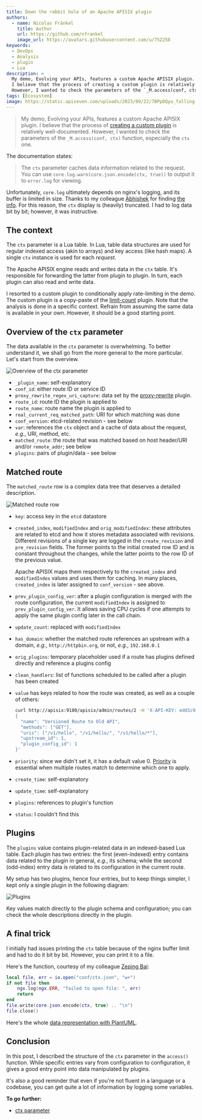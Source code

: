 ```yaml
---
title: Down the rabbit hole of an Apache APISIX plugin
authors:
  - name: Nicolas Fränkel
    title: Author
    url: https://github.com/nfrankel
    image_url: https://avatars.githubusercontent.com/u/752258
keywords:
  - DevOps
  - Analysis
  - plugin
  - Lua
description: >
  My demo, Evolving your APIs, features a custom Apache APISIX plugin.
  I believe that the process of creating a custom plugin is relatively well-documented.
  However, I wanted to check the parameters of the `_M.access(conf, ctx)` function, especially the `ctx` one.
tags: [Ecosystem]
image: https://static.apiseven.com/uploads/2023/09/22/7BPpDQyu_falling-5472195.jpg
---
```


>My demo, Evolving your APIs, features a custom Apache APISIX plugin. I believe that the process of [creating a custom plugin](https://apisix.apache.org/docs/apisix/plugin-develop/) is relatively well-documented. However, I wanted to check the parameters of the `_M.access(conf, ctx)` function, especially the `ctx` one.

<!--truncate-->

<head>
    <link rel="canonical" href="https://blog.frankel.ch/rabbit-hole-apisix-plugin/" />
</head>

The documentation states:

>The `ctx` parameter caches data information related to the request. You can use `core.log.warn(core.json.encode(ctx, true))` to output it to `error.log` for viewing.

Unfortunately, `core.log` ultimately depends on nginx's logging, and its buffer is limited in size. Thanks to my colleague [Abhishek](https://twitter.com/shreemaan_abhi) for finding [the info](http://nginx.org/en/docs/dev/development_guide.html#logging). For this reason, the `ctx` display is (heavily) truncated. I had to log data bit by bit; however, it was instructive.

## The context

The `ctx` parameter is a Lua table. In Lua, table data structures are used for regular indexed access (akin to arrays) and key access (like hash maps). A single `ctx` instance is used for each _request_.

The Apache APISIX engine reads and writes data in the `ctx` table. It's responsible for forwarding the latter from plugin to plugin. In turn, each plugin can also read and write data.

I resorted to a custom plugin to conditionally apply rate-limiting in the demo. The custom plugin is a copy-paste of the [limit-count](https://apisix.apache.org/docs/apisix/plugins/limit-count/) plugin. Note that the analysis is done in a specific context. Refrain from assuming the same data is available in your own. However, it should be a good starting point.

## Overview of the `ctx` parameter

The data available in the `ctx` parameter is overwhelming. To better understand it, we shall go from the more general to the more particular. Let's start from the overview.

![Overview of the ctx parameter](https://static.apiseven.com/uploads/2023/09/22/noheoMDj_ctx-overview.svg)

* `_plugin_name`: self-explanatory
* `conf_id`: either route ID or service ID
* `proxy_rewrite_regex_uri_capture`: data set by the [proxy-rewrite](https://github.com/apache/apisix/blob/a82a2f3c439119ade45b4afffb5a251cd7bb65d2/apisix/plugins/proxy-rewrite.lua#L46C2) plugin.
* `route_id`: route ID the plugin is applied to
* `route_name`: route name the plugin is applied to
* `real_current_req_matched_path`: URI for which matching was done
* `conf_version`: etcd-related revision - see below
* `var`: references the `ctx` object and a cache of data about the request, _e.g._, URI, method, etc.
* `matched_route`: the route that was matched based on host header/URI and/or `remote_addr`; see below
* `plugins`: pairs of plugin/data - see below

## Matched route

The `matched_route` row is a complex data tree that deserves a detailed description.

![Matched route row](https://static.apiseven.com/uploads/2023/09/22/fYJFkdDM_matched-route.svg)

* `key`: access key in the `etcd` datastore
* `created_index`, `modifiedIndex` and `orig_modifiedIndex`: these attributes are related to etcd and how it stores metadata associated with revisions. Different revisions of a single key are logged in the `create_revision` and `pre_revision` fields. The former points to the initial created row ID and is constant throughout the changes, while the latter points to the row ID of the previous value.

    Apache APISIX maps them respectively to the `created_index` and `modifiedIndex` values and uses them for caching. In many places, `created_index` is later assigned to `conf_version` - see above.
* `prev_plugin_config_ver`: after a plugin configuration is merged with the route configuration, the current `modifiedIndex` is assigned to `prev_plugin_config_ver`. It allows saving CPU cycles if one attempts to apply the same plugin config later in the call chain.
* `update_count`: replaced with `modifiedIndex`
* `has_domain`: whether the matched route references an upstream with a domain, _e.g._, `http://httpbin.org`, or not, _e.g._, `192.168.0.1`
* `orig_plugins`: temporary placeholder used if a route has plugins defined directly and reference a plugins config
* `clean_handlers`: list of functions scheduled to be called after a plugin has been created
* `value` has  keys related to how the route was created, as well as a couple of others:

    ```bash
    curl http://apisix:9180/apisix/admin/routes/2 -H 'X-API-KEY: edd1c9f034335f136f87ad84b625c8f1' -X PUT -d '
    {
      "name": "Versioned Route to Old API",
      "methods": ["GET"],
      "uris": ["/v1/hello", "/v1/hello/", "/v1/hello/*"],
      "upstream_id": 1,
      "plugin_config_id": 1
    }'
    ```

* `priority`: since we didn't set it, it has a default value 0. [Priority](https://apisix.apache.org/docs/apisix/admin-api/#request-body-parameters) is essential when multiple routes match to determine which one to apply.
* `create_time`: self-explanatory
* `update_time`: self-explanatory
* `plugins`: references to plugin's function
* `status`: I couldn't find this

## Plugins

The `plugins` value contains plugin-related data in an indexed-based Lua table. Each plugin has two entries: the first (even-indexed) entry contains data related to the plugin in general, _e.g._, its schema; while the second (odd-index) entry data is related to its configuration in the current route.

My setup has two plugins, hence four entries, but to keep things simpler, I kept only a single plugin in the following diagram:

![Plugins](https://static.apiseven.com/uploads/2023/09/22/eEbKgUOu_plugins.svg)

Key values match directly to the plugin schema and configuration; you can check the whole descriptions directly in the plugin.

## A final trick

I initially had issues printing the `ctx` table because of the nginx buffer limit and had to do it bit by bit. However, you can print it to a file.

Here's the function, courtesy of my colleague [Zeping Bai](https://github.com/bzp2010):

```lua
local file, err = io.open("conf/ctx.json", "w+")
if not file then
    ngx.log(ngx.ERR, "failed to open file: ", err)
    return
end
file.write(core.json.encode(ctx, true) .. "\n")
file.close()
```

Here's the whole [data representation with PlantUML](https://www.plantuml.com/plantuml/svg/xLfVSzis4d_Nfy3myj2ciaKfjc9vEhrwNFVYQHff4YSplKRbGCHAH4m2AlxuJpt-xaVIa49lQCDmgaiVel6BYH-0tovs5mjWVzI6AlD1Iz6vwf3o5oNBt2wuI0Gj8DedaHNKccmhvmKtKVS6aqenJpYhcWUhRqibBouJ1UUA6qWKBE0YiOedALqQgq2Nu9iPQdHSzUsTzNiPvBcint0j_QhbvclzyTgDhwGrW2Pr7rTKtu7IN0fWv7NrdHX9nZaZ1vFZDSbQjehBxwiP6woS75mgRYvBJ3-EzxgtMvryrMnpAr9JJhTFueldWvtHxjxk7jtPsujGbxCRLb69s-wZDfrcKD2rQX0HkGHbU5Dr66DrfMgQ9mh-jA1DhN4hD9q3weGwCj2fuajJ4wl78NWSmeKsG5cNdBmuVaFAltT7htyZRr-zEVZvQBif9HxSN2vh3Ssap86A-w0CvjJcfaJFQQwX5NZTtZ_Af3RtIxcane2g9VpZztXhHBV-EjZwxzRszBjlzj-_PrVzxkxrj_z-iYReLvI0SrBDI-PI4RlKHW4j7gAB4id58WeIq2f-ltm5lNW9Oc6o4hOJZuRTXwdY_VlUzjD0eKikZvJvFcJ1nLg0Vf1k2Z2PPFUh1uGjcgxUZlhFqGccY24lZWv-yc4cupSdNinRB-IdevT79qS-rA-_78vV-a27uyblte76xxoJZISdn-DNRxp2lHvFVZv-vLNKo_7XBpxCsrSFGKqEJWvV-40dhmyEZw8xCTDGE_OxZDiBYQet8MUeGSQTb9tGhX2yExHlQHZfbMNTcSWvSTidcLsIr6eZ2_uNC28L0zNKZa-VN1XOWC8wyUW6ExTIKYKAz58A3GyJJGeOprr4yF_y0_gZl5_03R2Gim-GcWUoyAAcdxLCZ6iwo_thqveuVDRCSvuRK8-nUTULC32W2Yv0a_CCJ0QAc0oS5n01m3Gnaio0m0MarW0Zr11bXU45X3W4LOfUUgJj-FGGRX6Uz0ee0uN3YpzJSFtgRC6baqWNuJxva3MaZF6A1yqdpTXOvvLuVh-gF3rSyd9h9fJS1uLjZs2ju71HDY4IpZ0d0HAYNvca_x4__Uw9lsEu8OM7sSq4_t0dtZ1hOOiPg4Uo3kurxMncV3yoGCkH1lD_yxYl7lVLuxvwd892dk4iqUywnmOAZzTuagw0ZhoQB81Yw2dIUs_ZVFNlNg9EE29WYQ--VEhbZvRXKN9JqH5FiE5eUDtTF3iSzJOHZQQRDdLFwpJeQBL-7N4MvGzmWsudFA3v0vZ_JEV8af9i-z3XTdWTVlDiCcg8jZDjkB46o5p9WgGv1s4-kPdkaboUWoBhYwkoiwXHxl25JzfuSJ5HVwmAZKtHarGM1GXJZMGohadvHqb1rMajYhIAS55D06nrtU2UYZht48m4BM1z_xYrUgj2e7ASz3HnmxM_OyL3kXD77JGD2W3UzoTyzCQctn8PwoV1RxQVVjkcsDwJ_ctnfuYX_paFaQ5f2bgtAu76pzWmZW8Ux2eTS0KCITPKlRJYhlqjCho0v9mB9iy_DT1fg2dwRnlGNNDagdkwZ_Bl03pRtRkBx2bS9cx-ptw0EQCgwdeXIIgB6HUqMgNDNUVZLycQt2EkpR1U_WOcTCbBhOUHQTYKPwKkqjngVWQ_Si6BUjMGitXkylsaa1VyO-Wek0cqIIePU3TansOGX_3ftlk4wuRS7OqUP0YxyRCW-MYUo_E4mK9HHjt6UlN57-zrLfAgYqgIFwqqD0dnco1kHbbud44KUk7di-c7xjBdDn1C51JIG48PK-7PqCRpcBRQe_0qvZaTiZY-knodxqyVdFQZL0fj2r19pSoXKSHVXsZKZeBmi14uy5QAjyAsyBGpACE4ny5HwkLrEQCi1YCdY2OvqBf8QC6r0KMe8PanIxtVwvLIQtwnBTMYjsusaYp0a4jfLLL_HOmy1K6eO0J41tb9hAY902DfILyxeV4MqLoYJcDxZ-gSCxLALObdKb2JPYNL9JLPMrrPj08eQStj41-b2gW1TYmON5GJDfGRISKNoSUIiQlhHbjQ1Q0aeuBbe3vfBIJZS_vns6WO_wjVii5svNJNgudftg09iKj63IHhLJIQbWhE7B6oNSnBccVrGWu73LH6TS9aGJao29THvHRjTYXTndQwEbybdAtfu7gSHcKTAh51cJlgtL0oxesYmAU9wcZqhD-MgA9ZK6lFdVvEt1gAa7qabGzNKWz7WxsTGNyunBvbgB6wHI-tLwbLTVxoHUmUjwiWaSKWhhl3FGnJ_8vrmexJtjYxl_Mf_v3cN0jxoJ3krBXcbQaBryY7ga1vsu-JbAPPYq4t3gOuDBGL4qQvJ6bU_OC1pMEkTpHVUtFxBN7zvuFjGRmTRvVojTDVbRkXSZNacMvQDsUhubSYLBYKKKE_FvESaQS_L6v1ozyiXNGu6iLHirDgwYZslO8vA10fQ3AZwMbT3g6aDEJc3Fg3AzdjN7SwFu9WLLtn_m00).

## Conclusion

In this post, I described the structure of the `ctx` parameter in the `access()` function. While specific entries vary from configuration to configuration, it gives a good entry point into data manipulated by plugins.

It's also a good reminder that even if you're not fluent in a language or a codebase, you can get quite a lot of information by logging some variables.

**To go further:**

* [ctx parameter](https://apisix.apache.org/docs/apisix/plugin-develop/#ctx-parameter)
